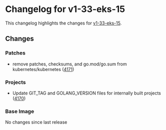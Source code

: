 # Changelog for v1-33-eks-15

This changelog highlights the changes for [v1-33-eks-15](https://github.com/aws/eks-distro/tree/v1-33-eks-15).

## Changes

### Patches
* remove patches, checksums, and go.mod/go.sum from kubernetes/kubernetes ([4171](https://github.com/aws/eks-distro/pull/4171))

### Projects
* Update GIT_TAG and GOLANG_VERSION files for internally built projects ([4170](https://github.com/aws/eks-distro/pull/4170))

### Base Image
No changes since last release

